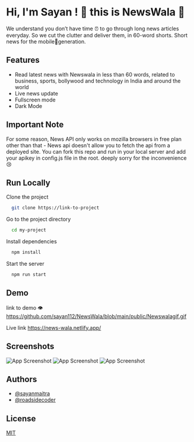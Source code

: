 
# Hi, I'm Sayan ! 👋 this is NewsWala 📰
We understand you don’t have time ⏰ to go through long news articles everyday. So we cut the clutter and deliver them, in 60-word shorts. Short news for the mobile📱generation.


## Features

- Read latest news with Newswala in less than 60 words, related to business, sports, bollywood and technology in India and around the world
- Live news update 
- Fullscreen mode
- Dark Mode 



## Important Note 
For some reason, News API only works on mozilla browsers in free plan other than that - News api doesn't allow you to fetch the api from a deployed site. You can fork this repo and run in your local server and add your apikey in config.js file in the root.
deeply sorry for the inconvenience 😢
## Run Locally

Clone the project

```bash
  git clone https://link-to-project
```

Go to the project directory

```bash
  cd my-project
```

Install dependencies

```bash
  npm install
```

Start the server

```bash
  npm run start
```


## Demo

link to demo 👁️
https://github.com/sayan112/NewsWala/blob/main/public/Newswalagif.gif

Live link 
https://news-wala.netlify.app/


## Screenshots

![App Screenshot](https://github.com/sayan112/NewsWala/blob/main/public/NewswalaImage1.png)
![App Screenshot](https://github.com/sayan112/NewsWala/blob/main/public/NewswalaImage2.png)
![App Screenshot](https://github.com/sayan112/NewsWala/blob/main/public/NewswalaImage3.png)
## Authors

- [@sayanmaitra](https://github.com/sayan112)
- [@roadsidecoder](https://github.com/piyush-eon)


## License

[MIT](https://choosealicense.com/licenses/mit/)

